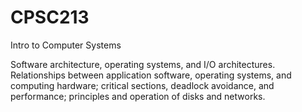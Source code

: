 # CPSC213

Intro to Computer Systems

Software architecture, operating systems, and I/O architectures. Relationships between application software, operating systems, and computing hardware; critical sections, deadlock avoidance, and performance; principles and operation of disks and networks.
